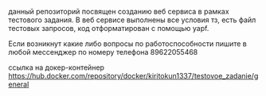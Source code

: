 данный репозиторий посвящен созданию веб сервиса в рамках тестового задания. 
В веб сервисе выполнены все условия тз, есть файл тестовых запросов, код отформатирован с помощью yapf. 

Если возникнут какие либо вопросы по работоспособности пишите в любой мессенджер по номеру телефона 89622055468

 ссылка на докер-контейнер https://hub.docker.com/repository/docker/kiritokun1337/testovoe_zadanie/general
